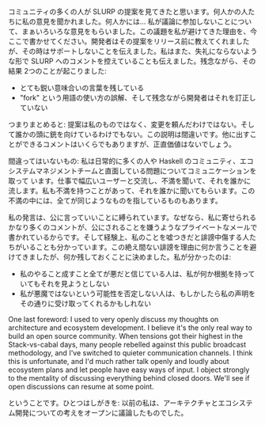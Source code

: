 コミュニティの多くの人が SLURP の提案を見てきたと思います。何人かの人たちに私の意見を聞かれました。何人かには... 私が議論に参加しないことについて、まぁいろいろな意見をもらいました。この議題を私が避けてきた理由を、今ここで書かせてください。開発者はその提案をリリース前に教えてくれましたが、その時はサポートしないことを伝えました。私はまた、失礼にならないような形で SLURP へのコメントを控えていることも伝えました。残念ながら、その結果 2つのことが起こりました:

* とても鋭い意味合いの言葉を残している
* "fork" という用語の使い方の誤解、そして残念ながら開発者はそれを訂正していない

つまりまとめると: 提案は私のものではなく、変更を頼んだわけではない。そして誰かの頭に銃を向けているわけでもない。この説明は間違いです。他に出すことができるコメントはいくらでもありますが、正直価値はないでしょう。

間違ってはいないもの: 私は日常的に多くの人や Haskell のコミュニティ、エコシステムマネジメントチームと直面している問題についてコミュニケーションを取って
います。仕事で幅広いユーザーと交流し、不満を聞いて、それを誰かに流します。私も不満を持つことがあって、それを誰かに聞いてもらいます。この不満の中には、全てが同じようなものを指しているものもあります。

私の発言は、公に言っていいことに縛られています。なぜなら、私に寄せられるかなり多くのコメントが、公にされることを嫌うようなプライベートなメールで書かれているからです。そして経験上、私のことを嘘つきだと誹謗中傷する人たちがいることも分かっています。この絶え間ない誹謗を理由に何か言うことを避けてきましたが、何か残しておくことに決めました。私が分かったのは:

* 私のやること成すこと全てが悪だと信じている人は、私が何か根拠を持っていてもそれを見ようとしない
* 私が悪魔ではないという可能性を否定しない人は、もしかしたら私の声明をその通りに受け取ってくれるかもしれない

One last foreword: I used to very openly discuss my thoughts on architecture and ecosystem development. I believe it's the only real way to build an open source community. When tensions got their highest in the Stack-vs-cabal days, many people rebelled against this public broadcast methodology, and I've switched to quieter communication channels. I think this is unfortunate, and I'd much rather talk openly and loudly about ecosystem plans and let people have easy ways of input. I object strongly to the mentality of discussing everything behind closed doors. We'll see if open discussions can resume at some point.

ということです。ひとつはしがきを: 以前の私は、アーキテクチャとエコシステム開発についての考えをオープンに議論したものでした。
